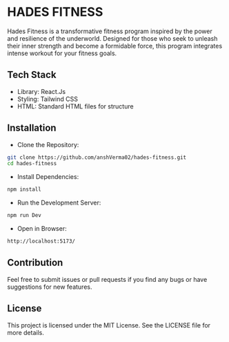 
# HADES FITNESS

Hades Fitness is a transformative fitness program inspired by the power and resilience of the underworld. Designed for those who seek to unleash their inner strength and become a formidable force, this program integrates intense workout for your fitness goals.
 

## Tech Stack

- Library: React.Js
- Styling: Tailwind CSS
- HTML: Standard HTML files for structure


## Installation

- Clone the Repository:

```bash
git clone https://github.com/anshVerma02/hades-fitness.git
cd hades-fitness

```
- Install Dependencies:

```bash
npm install
```

- Run the Development Server:

```bash
npm run Dev
```
- Open in Browser:
```bash
http://localhost:5173/

```
## Contribution
Feel free to submit issues or pull requests if you find any bugs or have suggestions for new features.

## License
This project is licensed under the MIT License. See the LICENSE file for more details.




